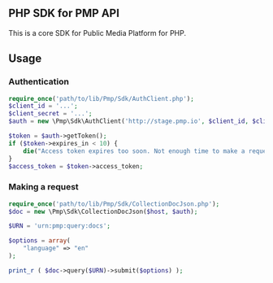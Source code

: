 ## PHP SDK for PMP API

This is a core SDK for Public Media Platform for PHP.

## Usage

### Authentication

```php
require_once('path/to/lib/Pmp/Sdk/AuthClient.php');
$client_id = '...';
$client_secret = '...';
$auth = new \Pmp\Sdk\AuthClient('http://stage.pmp.io', $client_id, $client_secret);

$token = $auth->getToken();
if ($token->expires_in < 10) {
    die("Access token expires too soon. Not enough time to make a request. Mayday, mayday!");
}
$access_token = $token->access_token;
```

### Making a request

```php
require_once('path/to/lib/Pmp/Sdk/CollectionDocJson.php');
$doc = new \Pmp\Sdk\CollectionDocJson($host, $auth);

$URN = 'urn:pmp:query:docs';

$options = array(
    "language" => "en"
);

print_r ( $doc->query($URN)->submit($options) );
```

